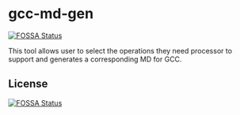 # gcc-md-gen
[![FOSSA Status](https://app.fossa.io/api/projects/git%2Bgithub.com%2Fetushar89%2Fgcc-md-gen.svg?type=shield)](https://app.fossa.io/projects/git%2Bgithub.com%2Fetushar89%2Fgcc-md-gen?ref=badge_shield)

This tool allows user to select the operations they need processor to support and generates a corresponding MD for GCC.


## License
[![FOSSA Status](https://app.fossa.io/api/projects/git%2Bgithub.com%2Fetushar89%2Fgcc-md-gen.svg?type=large)](https://app.fossa.io/projects/git%2Bgithub.com%2Fetushar89%2Fgcc-md-gen?ref=badge_large)